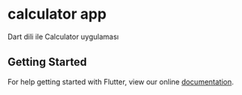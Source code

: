# calculator app

Dart dili ile Calculator uygulaması

## Getting Started

For help getting started with Flutter, view our online
[documentation](https://flutter.io/).
